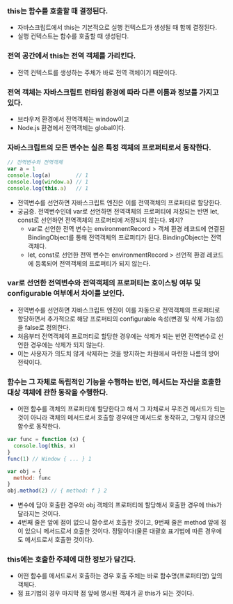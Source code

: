 ### this는 함수를 호출할 때 결정된다.

- 자바스크립트에서 this는 기본적으로 실행 컨텍스트가 생성될 때 함께 결정된다.
- 실행 컨텍스트는 함수를 호출할 때 생성된다.

### 전역 공간에서 this는 전역 객체를 가리킨다.

- 전역 컨텍스트를 생성하는 주체가 바로 전역 객체이기 때문이다.

### 전역 객체는 자바스크립트 런타임 환경에 따라 다른 이름과 정보를 가지고 있다.

- 브라우저 환경에서 전역객체는 window이고
- Node.js 환경에서 전역객체는 global이다.

### 자바스크립트의 모든 변수는 실은 특정 객체의 프로퍼티로서 동작한다.

```javascript
// 전역변수와 전역객체
var a = 1
console.log(a)        // 1
console.log(window.a) // 1
console.log(this.a)   // 1
```

- 전역변수를 선언하면 자바스크립트 엔진은 이를 전역객체의 프로퍼티로 할당한다.
- 궁금증. 전역변수인데 var로 선언하면 전역객체의 프로퍼티에 저장되는 반면 let, const로 선언하면 전역객체의 프로퍼티에 저장되지 않는다. 왜지?
  - var로 선언한 전역 변수는 environmentRecord > 객체 환경 레코드에 연결된 BindingObject를 통해 전역객체의 프로퍼티가 된다. BindingObject는 전역 객체다.
  - let, const로 선언한 전역 변수는 environmentRecord > 선언적 환경 레코드에 등록되어 전역객체의 프로퍼티가 되지 않는다.
 
### var로 선언한 전역변수와 전역객체의 프로퍼티는 호이스팅 여부 및 configurable 여부에서 차이를 보인다.

- 전역변수를 선언하면 자바스크립트 엔진이 이를 자동으로 전역객체의 프로퍼티로 할당하면서 추가적으로 해당 프로퍼티의 configurable 속성(변경 및 삭제 가능성)을 false로 정의한다.
- 처음부터 전역객체의 프로퍼티로 할당한 경우에는 삭제가 되는 반면 전역변수로 선언한 경우에는 삭제가 되지 않는다.
- 이는 사용자가 의도치 않게 삭제하는 것을 방지하는 차원에서 마련한 나름의 방어 전략이다.

### 함수는 그 자체로 독립적인 기능을 수행하는 반면, 메서드는 자신을 호출한 대상 객체에 관한 동작을 수행한다.

- 어떤 함수를 객체의 프로퍼티에 할당한다고 해서 그 자체로서 무조건 메서드가 되는 것이 아니라 객체의 메서드로서 호출할 경우에만 메서드로 동작하고, 그렇지 않으면 함수로 동작한다.

```javascript
var func = function (x) {
  console.log(this, x)
}
func(1) // Window { ... } 1

var obj = {
  method: func
}
obj.method(2) // { method: f } 2
```

- 변수에 담아 호출한 경우와 obj 객체의 프로퍼티에 할당해서 호출한 경우에 this가 달라지는 것이다.
- 4번째 줄은 앞에 점이 없으니 함수로서 호출한 것이고, 9번째 줄은 method 앞에 점이 있으니 메서드로서 호출한 것이다. 정말이다(물론 대괄호 표기법에 따른 경우에도 메서드로서 호출한 것이다).

### this에는 호출한 주체에 대한 정보가 담긴다.

- 어떤 함수를 메서드로서 호출하는 경우 호출 주체는 바로 함수명(프로퍼티명) 앞의 객체다.
- 점 표기법의 경우 마지막 점 앞에 명시된 객체가 곧 this가 되는 것이다.


